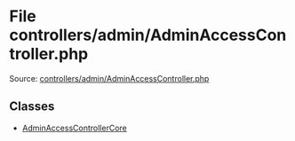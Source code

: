 File controllers/admin/AdminAccessController.php
=========

Source: [controllers/admin/AdminAccessController.php](https://github.com/PrestaShop/PrestaShop/blob/1.6.0.5/controllers/admin/AdminAccessController.php)


Classes
-------

* [AdminAccessControllerCore](class.AdminAccessControllerCore.md)

